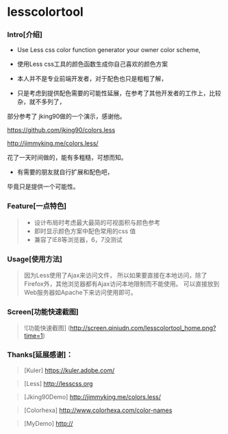 lesscolortool
=============

### Intro[介绍]

* Use Less css color function generator your owner color scheme,
* 使用Less css工具的颜色函数生成你自己喜欢的颜色方案

* 本人并不是专业前端开发者，对于配色也只是粗粗了解，
* 只是考虑到提供配色需要的可能性延展，在参考了其他开发者的工作上，比较杂，就不多列了，

部分参考了 jking90做的一个演示，感谢他。

<https://github.com/jking90/colors.less>

<http://jimmyking.me/colors.less/>

花了一天时间做的，能有多粗糙，可想而知。
* 有需要的朋友就自行扩展和配色吧，

毕竟只是提供一个可能性。

### Feature[一点特色]

> * 设计布局时考虑最大最简的可视面积与颜色参考
> * 即时显示颜色方案中配色常用的css 值
> * 兼容了IE8等浏览器，6，7没测试

### Usage[使用方法]

> 因为Less使用了Ajax来访问文件，
> 所以如果要直接在本地访问，除了Firefox外，其他浏览器都有Ajax访问本地限制而不能使用。
> 可以直接放到Web服务器如Apache下来访问使用即可。

### Screen[功能快速截图]

> ![功能快速截图] (http://screen.qiniudn.com/lesscolortool_home.png?time=1)

### Thanks[延展感谢]：

> [Kuler] <https://kuler.adobe.com/>

> [Less] <http://lesscss.org>

> [Jking90Demo] <http://jimmyking.me/colors.less/>

> [Colorhexa] <http://www.colorhexa.com/color-names>

> [MyDemo] <http://>

